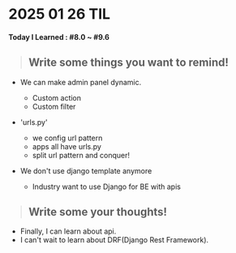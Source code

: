 # **2025 01 26 TIL**

#### Today I Learned : #8.0 ~ #9.6

> ## Write some things you want to remind!

- We can make admin panel dynamic.

  - Custom action
  - Custom filter

- 'urls.py'

  - we config url pattern
  - apps all have urls.py
  - split url pattern and conquer!

- We don't use django template anymore
  - Industry want to use Django for BE with apis

> ## Write some your thoughts!

- Finally, I can learn about api.
- I can't wait to learn about DRF(Django Rest Framework).
